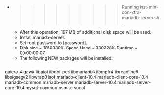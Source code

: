 * >>>>>>>>> Running inst-min-con-xtra-mariadb-server.sh ...
  * After this operation, 197 MB of additional disk space will be used.
  * Install mariadb-server.
  * Set root password to [password].
  * Disk size = 1850980K. Space Used = 330328K. Runtime = 00:00:00:07.
  * The following NEW packages will be installed:
  ```bash
galera-4 gawk libaio1 libdbi-perl libmariadb3
libmpfr4 libreadline5 libsigsegv2 libwrap0 lsof
mariadb-client-10.4 mariadb-client-core-10.4 mariadb-common mariadb-server mariadb-server-10.4
mariadb-server-core-10.4 mysql-common psmisc socat
  ```
